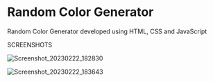 # Random Color Generator
Random Color Generator developed using HTML, CSS and JavaScript

SCREENSHOTS

![Screenshot_20230222_182830](https://user-images.githubusercontent.com/104005034/220627659-68f90bc0-932c-45cc-88ce-a35ff3618e3e.png)

![Screenshot_20230222_183643](https://user-images.githubusercontent.com/104005034/220628408-fff4e0c5-c0b3-4176-a9c0-730b0b6c7e4f.png)
